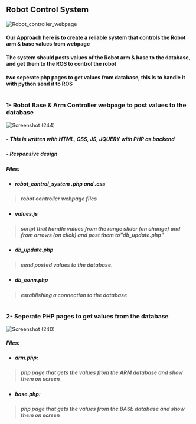 

## Robot Control System
![Robot_controller_webpage](https://user-images.githubusercontent.com/49666154/127559186-b51c9e13-d07b-432b-8300-b6908a21af08.png)


#### Our Approach here is to create a reliable system that controls the Robot arm & base values from webpage
#### The system should posts values of the Robot arm & base to the database, and get them to the ROS to control the robot
#### two seperate php pages to get values from database, this is to handle it with python send it to ROS
#
### 1- Robot Base & Arm Controller webpage to post values to the database
![Screenshot (244)](https://user-images.githubusercontent.com/49666154/127553159-d3c10e3f-675d-4df0-9afb-0a18aca20492.png)
##### -  This is written with HTML, CSS, JS, JQUERY with PHP as backend
##### -  Responsive design

##### Files:
- ##### robot_control_system .php and .css
> ##### robot controller webpage files  
- ##### values.js 
> ##### script that handle values from the range slider (on change) and from arrows (on click) and post them to"db_update.php"
- ##### db_update.php
> ##### send posted values to the database.
- ##### db_conn.php 
> ##### establishing a connection to the database
#
###  2- Seperate PHP pages to get values from the database

![Screenshot (240)](https://user-images.githubusercontent.com/49666154/127550842-86f9a1e2-d05e-441b-ab19-99111059408d.png)
##### Files:
- ##### arm.php:
> ##### php page that gets the values from the ARM database and show them on screen 
- ##### base.php:
> ##### php page that gets the values from the BASE database and show them on screen 
#
